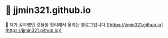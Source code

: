 # 📮 jjmin321.github.io
📁 제가 공부했던 것들을 정리해서 올리는 블로그입니다
([https://jjmin321.github.io](https://jjmin321.github.io))

























